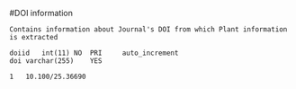 #DOI information 
```
Contains information about Journal's DOI from which Plant information is extracted
```
```
doiid	int(11)	NO	PRI		auto_increment
doi	varchar(255)	YES			
```
```
1	10.100/25.36690
```
